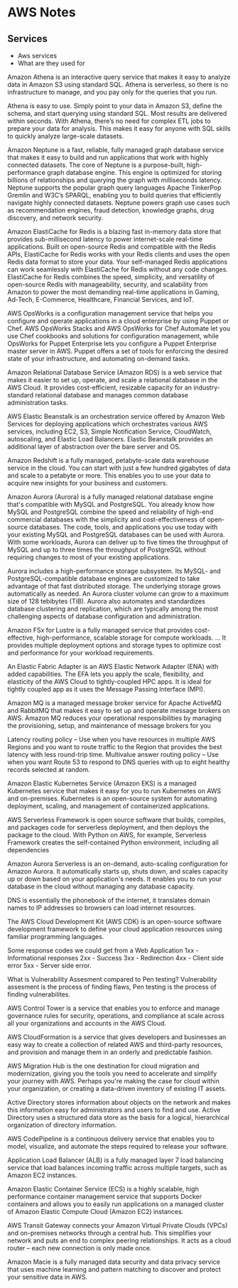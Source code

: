 # AWS Notes
## Services

* Aws services
* What are they used for 





Amazon Athena is an interactive query service that makes it easy to analyze data in Amazon S3 using standard SQL. Athena is serverless, so there is no infrastructure to manage, and you pay only for the queries that you run.

Athena is easy to use. Simply point to your data in Amazon S3, define the schema, and start querying using standard SQL. Most results are delivered within seconds. With Athena, there’s no need for complex ETL jobs to prepare your data for analysis. This makes it easy for anyone with SQL skills to quickly analyze large-scale datasets.

Amazon Neptune is a fast, reliable, fully managed graph database service that makes it easy to build and run applications that work with highly connected datasets. The core of Neptune is a purpose-built, high-performance graph database engine. This engine is optimized for storing billions of relationships and querying the graph with milliseconds latency. Neptune supports the popular graph query languages Apache TinkerPop Gremlin and W3C’s SPARQL, enabling you to build queries that efficiently navigate highly connected datasets. Neptune powers graph use cases such as recommendation engines, fraud detection, knowledge graphs, drug discovery, and network security.

Amazon ElastiCache for Redis is a blazing fast in-memory data store that provides sub-millisecond latency to power internet-scale real-time applications. Built on open-source Redis and compatible with the Redis APIs, ElastiCache for Redis works with your Redis clients and uses the open Redis data format to store your data. Your self-managed Redis applications can work seamlessly with ElastiCache for Redis without any code changes. ElastiCache for Redis combines the speed, simplicity, and versatility of open-source Redis with manageability, security, and scalability from Amazon to power the most demanding real-time applications in Gaming, Ad-Tech, E-Commerce, Healthcare, Financial Services, and IoT.

AWS OpsWorks is a configuration management service that helps you configure and operate applications in a cloud enterprise by using Puppet or Chef. AWS OpsWorks Stacks and AWS OpsWorks for Chef Automate let you use Chef cookbooks and solutions for configuration management, while OpsWorks for Puppet Enterprise lets you configure a Puppet Enterprise master server in AWS. Puppet offers a set of tools for enforcing the desired state of your infrastructure, and automating on-demand tasks.

Amazon Relational Database Service (Amazon RDS) is a web service that makes it easier to set up, operate, and scale a relational database in the AWS Cloud. It provides cost-efficient, resizable capacity for an industry-standard relational database and manages common database administration tasks.

AWS Elastic Beanstalk is an orchestration service offered by Amazon Web Services for deploying applications which orchestrates various AWS services, including EC2, S3, Simple Notification Service, CloudWatch, autoscaling, and Elastic Load Balancers. Elastic Beanstalk provides an additional layer of abstraction over the bare server and OS.

Amazon Redshift is a fully managed, petabyte-scale data warehouse service in the cloud. You can start with just a few hundred gigabytes of data and scale to a petabyte or more. This enables you to use your data to acquire new insights for your business and customers.

Amazon Aurora (Aurora) is a fully managed relational database engine that's compatible with MySQL and PostgreSQL. You already know how MySQL and PostgreSQL combine the speed and reliability of high-end commercial databases with the simplicity and cost-effectiveness of open-source databases. The code, tools, and applications you use today with your existing MySQL and PostgreSQL databases can be used with Aurora. With some workloads, Aurora can deliver up to five times the throughput of MySQL and up to three times the throughput of PostgreSQL without requiring changes to most of your existing applications.


Aurora includes a high-performance storage subsystem. Its MySQL- and PostgreSQL-compatible database engines are customized to take advantage of that fast distributed storage. The underlying storage grows automatically as needed. An Aurora cluster volume can grow to a maximum size of 128 tebibytes (TiB). Aurora also automates and standardizes database clustering and replication, which are typically among the most challenging aspects of database configuration and administration.

Amazon FSx for Lustre is a fully managed service that provides cost-effective, high-performance, scalable storage for compute workloads. ... It provides multiple deployment options and storage types to optimize cost and performance for your workload requirements.

An Elastic Fabric Adapter is an AWS Elastic Network Adapter (ENA) with added capabilities. The EFA lets you apply the scale, flexibility, and elasticity of the AWS Cloud to tightly-coupled HPC apps. It is ideal for tightly coupled app as it uses the Message Passing Interface (MPI).

Amazon MQ is a managed message broker service for Apache ActiveMQ and RabbitMQ that makes it easy to set up and operate message brokers on AWS. Amazon MQ reduces your operational responsibilities by managing the provisioning, setup, and maintenance of message brokers for you

Latency routing policy – Use when you have resources in multiple AWS Regions and you want to route traffic to the Region that provides the best latency with less round-trip time. Multivalue answer routing policy – Use when you want Route 53 to respond to DNS queries with up to eight healthy records selected at random.

Amazon Elastic Kubernetes Service (Amazon EKS) is a managed Kubernetes service that makes it easy for you to run Kubernetes on AWS and on-premises. Kubernetes is an open-source system for automating deployment, scaling, and management of containerized applications.

 AWS Serverless Framework is open source software that builds, compiles, and packages code for serverless deployment, and then deploys the package to the cloud. With Python on AWS, for example, Serverless Framework creates the self-contained Python environment, including all dependencies

 Amazon Aurora Serverless is an on-demand, auto-scaling configuration for Amazon Aurora. It automatically starts up, shuts down, and scales capacity up or down based on your application's needs. It enables you to run your database in the cloud without managing any database capacity.

 DNS is essentially the phonebook of the internet, it translates domain names to IP addresses so browsers can load internet resources.

 The AWS Cloud Development Kit (AWS CDK) is an open-source software development framework to define your cloud application resources using familiar programming languages.

 Some response codes we could get from a Web Application
 1xx - Informational responses
 2xx - Success
 3xx - Redirection
 4xx - Client side error
 5xx - Server side error.

 What is Vulnerability Assesment compared to Pen testing?
 Vulnerability assesment is the process of finding flaws, Pen testing is the process of finding vulnerabilites.

 AWS Control Tower is a service that enables you to enforce and manage governance rules for security, operations, and compliance at scale across all your organizations and accounts in the AWS Cloud.

 AWS CloudFormation is a service that gives developers and businesses an easy way to create a collection of related AWS and third-party resources, and provision and manage them in an orderly and predictable fashion.

 AWS Migration Hub is the one destination for cloud migration and modernization, giving you the tools you need to accelerate and simplify your journey with AWS. Perhaps you're making the case for cloud within your organization, or creating a data-driven inventory of existing IT assets.

 Active Directory stores information about objects on the network and makes this information easy for administrators and users to find and use. Active Directory uses a structured data store as the basis for a logical, hierarchical organization of directory information.

 AWS CodePipeline is a continuous delivery service that enables you to model, visualize, and automate the steps required to release your software.

 Application Load Balancer (ALB) is a fully managed layer 7 load balancing service that load balances incoming traffic across multiple targets, such as Amazon EC2 instances.

 Amazon Elastic Container Service (ECS) is a highly scalable, high performance container management service that supports Docker containers and allows you to easily run applications on a managed cluster of Amazon Elastic Compute Cloud (Amazon EC2) instances.

 AWS Transit Gateway connects your Amazon Virtual Private Clouds (VPCs) and on-premises networks through a central hub. This simplifies your network and puts an end to complex peering relationships. It acts as a cloud router – each new connection is only made once.

 Amazon Macie is a fully managed data security and data privacy service that uses machine learning and pattern matching to discover and protect your sensitive data in AWS.